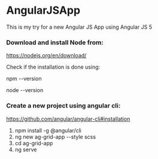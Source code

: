 # AngularJSApp
This is my try for a new Angular JS App using Angular JS 5

### Download and install Node from:
https://nodejs.org/en/download/

Check if the installation is done using:

npm --version

node --version

### Create a new project using angular cli:
https://github.com/angular/angular-cli#installation

1. npm install -g @angular/cli
2. ng new ag-grid-app --style scss
3. cd ag-grid-app
4. ng serve